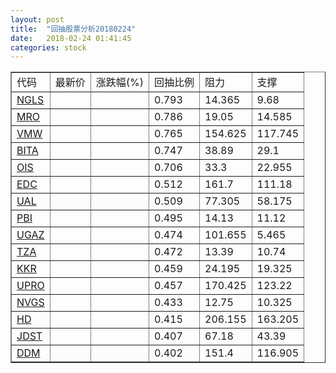 ```yaml
---
layout: post
title:  "回抽股票分析20180224"
date:   2018-02-24 01:41:45
categories: stock
---
```

<script type="text/javascript">
var stockList = []
stockList.push('gb_ngls');
stockList.push('gb_mro');
stockList.push('gb_vmw');
stockList.push('gb_bita');
stockList.push('gb_ois');
stockList.push('gb_edc');
stockList.push('gb_ual');
stockList.push('gb_pbi');
stockList.push('gb_ugaz');
stockList.push('gb_tza');
stockList.push('gb_kkr');
stockList.push('gb_upro');
stockList.push('gb_nvgs');
stockList.push('gb_hd');
stockList.push('gb_jdst');
stockList.push('gb_ddm');
</script>
<table border="1">
 <tr>
 <td>代码</td>
 <td>最新价</td>
 <td>涨跌幅(%)</td>
 <td>回抽比例</td>
 <td>阻力</td>
 <td>支撑</td>
</tr>
  <tr id="ngls">
  <td><a href="http://stock.finance.sina.com.cn/usstock/quotes/NGLS.html" target="_blank">NGLS</a></td><td></td><td></td><td>0.793</td><td>14.365</td><td>9.68</td></tr>
  <tr id="mro">
  <td><a href="http://stock.finance.sina.com.cn/usstock/quotes/MRO.html" target="_blank">MRO</a></td><td></td><td></td><td>0.786</td><td>19.05</td><td>14.585</td></tr>
  <tr id="vmw">
  <td><a href="http://stock.finance.sina.com.cn/usstock/quotes/VMW.html" target="_blank">VMW</a></td><td></td><td></td><td>0.765</td><td>154.625</td><td>117.745</td></tr>
  <tr id="bita">
  <td><a href="http://stock.finance.sina.com.cn/usstock/quotes/BITA.html" target="_blank">BITA</a></td><td></td><td></td><td>0.747</td><td>38.89</td><td>29.1</td></tr>
  <tr id="ois">
  <td><a href="http://stock.finance.sina.com.cn/usstock/quotes/OIS.html" target="_blank">OIS</a></td><td></td><td></td><td>0.706</td><td>33.3</td><td>22.955</td></tr>
  <tr id="edc">
  <td><a href="http://stock.finance.sina.com.cn/usstock/quotes/EDC.html" target="_blank">EDC</a></td><td></td><td></td><td>0.512</td><td>161.7</td><td>111.18</td></tr>
  <tr id="ual">
  <td><a href="http://stock.finance.sina.com.cn/usstock/quotes/UAL.html" target="_blank">UAL</a></td><td></td><td></td><td>0.509</td><td>77.305</td><td>58.175</td></tr>
  <tr id="pbi">
  <td><a href="http://stock.finance.sina.com.cn/usstock/quotes/PBI.html" target="_blank">PBI</a></td><td></td><td></td><td>0.495</td><td>14.13</td><td>11.12</td></tr>
  <tr id="ugaz">
  <td><a href="http://stock.finance.sina.com.cn/usstock/quotes/UGAZ.html" target="_blank">UGAZ</a></td><td></td><td></td><td>0.474</td><td>101.655</td><td>5.465</td></tr>
  <tr id="tza">
  <td><a href="http://stock.finance.sina.com.cn/usstock/quotes/TZA.html" target="_blank">TZA</a></td><td></td><td></td><td>0.472</td><td>13.39</td><td>10.74</td></tr>
  <tr id="kkr">
  <td><a href="http://stock.finance.sina.com.cn/usstock/quotes/KKR.html" target="_blank">KKR</a></td><td></td><td></td><td>0.459</td><td>24.195</td><td>19.325</td></tr>
  <tr id="upro">
  <td><a href="http://stock.finance.sina.com.cn/usstock/quotes/UPRO.html" target="_blank">UPRO</a></td><td></td><td></td><td>0.457</td><td>170.425</td><td>123.22</td></tr>
  <tr id="nvgs">
  <td><a href="http://stock.finance.sina.com.cn/usstock/quotes/NVGS.html" target="_blank">NVGS</a></td><td></td><td></td><td>0.433</td><td>12.75</td><td>10.325</td></tr>
  <tr id="hd">
  <td><a href="http://stock.finance.sina.com.cn/usstock/quotes/HD.html" target="_blank">HD</a></td><td></td><td></td><td>0.415</td><td>206.155</td><td>163.205</td></tr>
  <tr id="jdst">
  <td><a href="http://stock.finance.sina.com.cn/usstock/quotes/JDST.html" target="_blank">JDST</a></td><td></td><td></td><td>0.407</td><td>67.18</td><td>43.39</td></tr>
  <tr id="ddm">
  <td><a href="http://stock.finance.sina.com.cn/usstock/quotes/DDM.html" target="_blank">DDM</a></td><td></td><td></td><td>0.402</td><td>151.4</td><td>116.905</td></tr>
</table>
